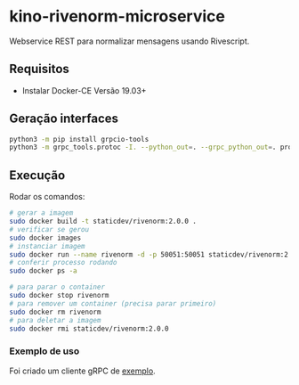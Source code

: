 # kino-rivenorm-microservice

Webservice REST para normalizar mensagens usando Rivescript.

## Requisitos

- Instalar Docker-CE Versão 19.03+

## Geração interfaces

```sh
python3 -m pip install grpcio-tools
python3 -m grpc_tools.protoc -I. --python_out=. --grpc_python_out=. protos/normalization.proto
```

## Execução

Rodar os comandos:

```sh
# gerar a imagem
sudo docker build -t staticdev/rivenorm:2.0.0 .
# verificar se gerou
sudo docker images
# instanciar imagem
sudo docker run --name rivenorm -d -p 50051:50051 staticdev/rivenorm:2.0.0
# conferir processo rodando
sudo docker ps -a

# para parar o container
sudo docker stop rivenorm
# para remover um container (precisa parar primeiro)
sudo docker rm rivenorm
# para deletar a imagem
sudo docker rmi staticdev/rivenorm:2.0.0
```

### Exemplo de uso

Foi criado um cliente gRPC de [exemplo](examples/normalization_client.py).
